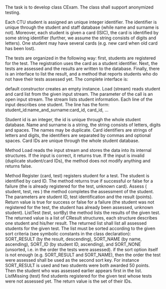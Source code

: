The task is to develop class CExam. The class shall support anonymized testing.

Each CTU student is assigned an unique integer identifier. The identifier is unique through the student and staff database (while name and surname is not). Moreover, each student is given a card (ISIC), the card is identified by some string identifier (further, we assume the string consists of digits and letters). One student may have several cards (e.g. new card when old card has been lost).

The tests are organized in the following way: first, students are registered for the test. The registration uses the card as a student identifier. Next, the tests are assessed and the results are written to the database. Finally, there is an interface to list the result, and a method that reports students who do not have their tests assessed yet. The complete interface is:

default constructor
creates an empty instance.
Load (stream)
reads student and card list from the given input stream. The parameter of the call is an open input stream. The stream lists student information. Each line of the input describes one student. The line has the form:
  student_id:name_and_surname:card_id, card_id, ...
  
Student id is an integer, the id is unique through the whole student database. Name and surname is a string, the string consists of letters, digits and spaces. The names may be duplicate. Card identifiers are strings of letters and digits, the identifiers are separated by commas and optional spaces. Card IDs are unique through the whole student database.

Method Load reads the input stream and stores the data into its internal structures. If the input is correct, it returns true. If the input is invalid (duplicate student/card IDs), the method does not modify anything and returns false.

Method Register (card, test)
registers student for a test. The student is identified by card ID. The method returns true if successful or false for a failure (the is already registered for the test, unknown card).
Assess ( student, test, res )
the method completes the assessment of the student. The parameters are student ID, test identification and the result (points). Return value is true for success or false for a failure (the student was not registered for the test, the student has already been assessed, unknown student).
ListTest (test, sortBy)
the method lists the results of the given test. The returned value is a list of CResult structures, each structure describes one student and his/her result. The returned list shall list all assessed students for the given test. The list must be sorted according to the given sort criteria (see symbolic constants in the class declaration): SORT_RESULT (by the result, descending), SORT_NAME (by name, ascending), SORT_ID (by student ID, ascending), and SORT_NONE (unsorted, i.e. in the order the tests were assessed). if the sort option itself is not enough (e.g. SORT_RESULT and SORT_NAME), then the order the test were assessed shall be used as the second sort key. For instance SORT_RESULT is used and two students were both awarded 50 points. Then the student who was assessed earlier appears first in the list.
ListMissing (test)
find students registered for the given test whose tests were not assessed yet. The return value is the set of their IDs.